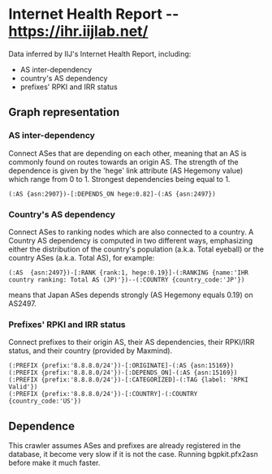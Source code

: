 # Internet Health Report -- https://ihr.iijlab.net/

Data inferred by IIJ's Internet Health Report, including:
- AS inter-dependency
- country's AS dependency
- prefixes' RPKI and IRR status


## Graph representation

### AS inter-dependency
Connect ASes that are depending on each other, meaning that an AS is commonly 
found on routes towards an origin AS. The strength of the dependence is given
by the 'hege' link attribute (AS Hegemony value) which range from 0 to 1.
Strongest dependencies being equal to 1.

```
(:AS {asn:2907})-[:DEPENDS_ON hege:0.82]-(:AS {asn:2497})
```

### Country's AS dependency
Connect ASes to ranking nodes which are also connected to a country.
A Country AS dependency is computed in two different ways, emphasizing 
either the distribution of the country's population (a.k.a. Total eyeball) or 
the country ASes (a.k.a. Total AS), for example:
```
(:AS  {asn:2497})-[:RANK {rank:1, hege:0.19}]-(:RANKING {name:'IHR country ranking: Total AS (JP)'})--(:COUNTRY {country_code:'JP'})
```

means that Japan ASes depends strongly (AS Hegemony equals 0.19) on AS2497.

### Prefixes' RPKI and IRR status
Connect prefixes to their origin AS, their AS dependencies, their RPKI/IRR 
status, and their country (provided by Maxmind).

```
(:PREFIX {prefix:'8.8.8.0/24'})-[:ORIGINATE]-(:AS {asn:15169})
(:PREFIX {prefix:'8.8.8.0/24'})-[:DEPENDS_ON]-(:AS {asn:15169})
(:PREFIX {prefix:'8.8.8.0/24'})-[:CATEGORIZED]-(:TAG {label: 'RPKI Valid'})
(:PREFIX {prefix:'8.8.8.0/24'})-[:COUNTRY]-(:COUNTRY {country_code:'US'})
```

## Dependence

This crawler assumes ASes and prefixes are already registered in the database,
it become very slow if it is not the case. Running bgpkit.pfx2asn before make
it much faster. 
